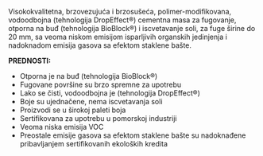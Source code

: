 Visokokvalitetna, brzovezujuća i brzosušeća, polimer-modifikovana, vodoodbojna (tehnologija DropEffect®) cementna masa za fugovanje, otporna na buđ (tehnologija BioBlock®) i iscvetavanje soli, za fuge širine do 20 mm, sa veoma niskom emisijom isparljivih organskih jedinjenja i nadoknadom emisija gasova sa efektom staklene bašte.

**PREDNOSTI:**
- Otporna je na buđ (tehnologija BioBlock®)
- Fugovane površine su brzo spremne za upotrebu
- Lako se čisti, vodoodbojna je (tehnologija DropEffect®)
- Boje su ujednačene, nema iscvetavanja soli
- Proizvodi se u širokoj paleti boja
- Sertifikovana za upotrebu u pomorskoj industriji
- Veoma niska emisija VOC
- Preostale emisije gasova sa efektom staklene bašte su nadoknađene pribavljanjem sertifikovanih ekoloških kredita